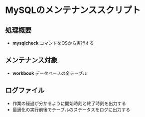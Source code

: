 # MySQLのメンテナンススクリプト

## 処理概要
* __mysqlcheck__ コマンドをOSから実行する

## メンテナンス対象
* __workbook__ データベースの全テーブル

## ログファイル
* 作業の経過が分かるように開始時刻と終了時刻を出力する
* 最適化の実行前後でテーブルのステータスをログに出力する
